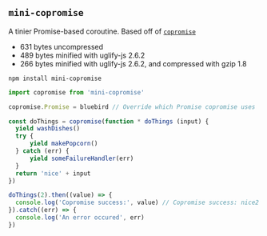 `mini-copromise`
---

A tinier Promise-based coroutine. Based off of [`copromise`](https://github.com/deanlandolt/copromise)

* 631 bytes uncompressed
* 489 bytes minified with uglify-js 2.6.2
* 266 bytes minified with uglify-js 2.6.2, and compressed with gzip 1.8

`npm install mini-copromise`

```js
import copromise from 'mini-copromise'

copromise.Promise = bluebird // Override which Promise copromise uses

const doThings = copromise(function * doThings (input) {
  yield washDishes()
  try {
      yield makePopcorn()
  } catch (err) {
      yield someFailureHandler(err)
  }
  return 'nice' + input
})

doThings(2).then((value) => {
  console.log('Copromise success:', value) // Copromise success: nice2
}).catch((err) => {
  console.log('An error occured', err)
})

```
